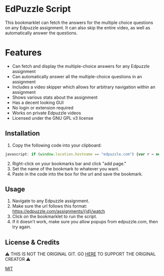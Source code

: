 # EdPuzzle Script

This bookmarklet can fetch the answers for the multiple choice questions on any Edpuzzle assignment. It can also skip the entire video, as well as automatically answer the questions.

# Features
- Can fetch and display the multiple-choice answers for any Edpuzzle assignment
- Can automatically answer all the multiple-choice questions in an assignment
- Includes a video skipper which allows for arbitrary navigation within an assignment
- Shows various stats about the assignment
- Has a decent looking GUI
- No login or extension required
- Works on private Edpuzzle videos
- Licensed under the GNU GPL v3 license

## Installation
1. Copy the following code into your clipboard:
```javascript
javascript: if (window.location.hostname == "edpuzzle.com") {var r = new XMLHttpRequest(); r.open("GET", "https://cdn.jsdelivr.net/gh/ading2210/edpuzzle-answers@latest/script.js", true); r.addEventListener("load", function(){eval(this.responseText);}); r.send();} else {alert("Please run this on https://edpuzzle.com/assignments/[assignment_id]/watch")}
```
2. Right-click on your bookmarks bar and click "add page."
3. Set the name of the bookmark to whatever you want.
4. Paste in the code into the box for the url and save the bookmark.

## Usage
1. Navigate to any Edpuzzle assignment.
2. Make sure the url follows this format: https://edpuzzle.com/assignments/{id}/watch
3. Click on the bookmarklet to run the script.
4. If it doesn't work, make sure you allow popups from edpuzzle.com, then try again.

## License & Credits
⚠ THIS IS NOT THE ORIGINAL GIT. GO [HERE](https://github.com/ading2210/edpuzzle-answers) TO SUPPORT THE ORIGINAL CREATOR ⚠

[MIT](https://choosealicense.com/licenses/mit/)
